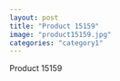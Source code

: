 ```yaml
---
layout: post
title: "Product 15159"
image: "product15159.jpg"
categories: "category1"
---
```

Product 15159
